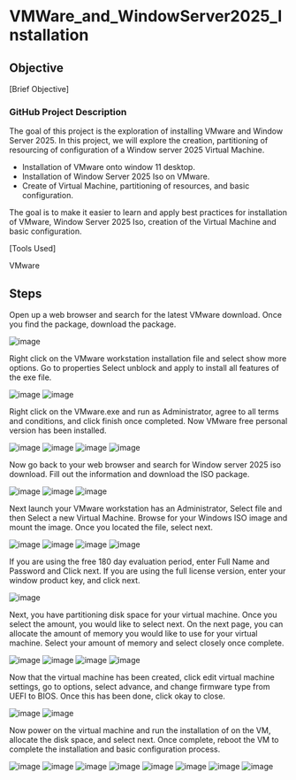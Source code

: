 # VMWare_and_WindowServer2025_Installation

## Objective
[Brief Objective]

### GitHub Project Description

The goal of this project is the exploration of installing VMware and Window Server 2025. In this project, we will explore the creation, partitioning of resourcing of configuration of a Window server 2025 Virtual Machine. 
- Installation of VMware onto window 11 desktop.
- Installation of Window Server 2025 Iso on VMware.
- Create of Virtual Machine, partitioning of resources, and basic configuration.

The goal is to make it easier to learn and apply best practices for installation of VMware, Window Server 2025 Iso, creation of the Virtual Machine and basic configuration.

[Tools Used]

VMware

## Steps

Open up a web browser and search for the latest VMware download. Once you find the package, download the package.

![image](https://github.com/user-attachments/assets/769e6a03-394a-4876-8c88-7604bcb0a44a)

  
Right click on the VMware workstation installation file and select show more options. Go to properties Select unblock and apply to install all features of the exe file.

![image](https://github.com/user-attachments/assets/a027774a-22d1-4863-9bc2-cdd4b27aa021)
![image](https://github.com/user-attachments/assets/b2e0e1cf-d807-4f45-bde3-b899a9287081)

 
 
Right click on the VMware.exe and run as Administrator, agree to all terms and conditions, and click finish once completed. Now VMware free personal version has been installed.
 
![image](https://github.com/user-attachments/assets/2dc562ca-d367-4b93-953d-e95d0c7e9fe4)
![image](https://github.com/user-attachments/assets/700ae42f-f766-4575-9989-271a369419cd)
![image](https://github.com/user-attachments/assets/cd90fbc8-beb8-49fa-9336-658e1b4cc5ba)
![image](https://github.com/user-attachments/assets/c820b518-be28-46ff-bb93-81c7399cdc66)
 
 
 
Now go back to your web browser and search for Window server 2025 iso download. Fill out the information and download the ISO package.
 
![image](https://github.com/user-attachments/assets/213f7994-9503-4d41-b1a9-176df06bf6c4)
![image](https://github.com/user-attachments/assets/5a7a5c5e-74f9-4341-b95b-440904a0c248)
![image](https://github.com/user-attachments/assets/af38a261-9b42-41f6-9c02-524cea2e713e)
 
 


Next launch your VMware workstation has an Administrator, Select file and then Select a new Virtual Machine. Browse for your Windows ISO image and mount the image. Once you located the file, select next.
 
![image](https://github.com/user-attachments/assets/46c56fb3-7eb4-4b6d-ab91-271b5b87fc09)
![image](https://github.com/user-attachments/assets/8bc53dd2-6d27-4bb2-a37d-44217f370643)
![image](https://github.com/user-attachments/assets/b6b5d13a-bb0c-4f5c-bacf-ba4c4abcd08b)
![image](https://github.com/user-attachments/assets/43a3c1ad-2116-4e0d-8124-986ae08a8b34)
 
 
 
If you are using the free 180 day evaluation period, enter Full Name and Password and Click next. If you are using the full license version, enter your window product key, and click next.

![image](https://github.com/user-attachments/assets/ae0c4fb9-ddea-4d49-93b6-38009fa4d962)

 
Next, you have partitioning disk space for your virtual machine. Once you select the amount, you would like to select next. On the next page, you can allocate the amount of memory you would like to use for your virtual machine. Select your amount of memory and select closely once complete.
 
![image](https://github.com/user-attachments/assets/cd8de040-3303-4a6c-a8c8-fce161eaae38)
![image](https://github.com/user-attachments/assets/577d38d9-9f21-4ce3-8a2e-8ee57c52aba8)
![image](https://github.com/user-attachments/assets/d9762b59-e578-42e3-be82-c97efbb71c8a)
![image](https://github.com/user-attachments/assets/978523ce-3ec1-4caa-ae14-198d31765947)
 
 
 
Now that the virtual machine has been created, click edit virtual machine settings, go to options, select advance, and change firmware type from UEFI to BIOS. Once this has been done, click okay to close.

![image](https://github.com/user-attachments/assets/37f630e8-5bdd-4582-87d8-9bdf5235972a)
![image](https://github.com/user-attachments/assets/ee3e8768-45e6-40a1-97fd-07d37942e680)

 
 
Now power on the virtual machine and run the installation of on the VM, allocate the disk space, and select next. Once complete, reboot the VM to complete the installation and basic configuration process.
 
![image](https://github.com/user-attachments/assets/50b74015-8744-4e13-94de-18ff7f917e7a)
![image](https://github.com/user-attachments/assets/71035db3-b5c8-4558-9148-98dc7363f34b)
![image](https://github.com/user-attachments/assets/bab18c3d-b074-4ba9-add7-609b548a47a8)
![image](https://github.com/user-attachments/assets/ac6fba0c-b1cc-4d60-8e80-180d3a03ca61)
![image](https://github.com/user-attachments/assets/ea2d266c-cd98-4c61-a59a-e46194222271)
![image](https://github.com/user-attachments/assets/cfdb90f0-560c-47ed-9daa-f851fdb4c23f)
![image](https://github.com/user-attachments/assets/ed7662c8-80f8-4d58-9afa-a49fc713050b)
![image](https://github.com/user-attachments/assets/deb7627f-469d-4b85-8338-b5f4f4ea316e)
 

 
 
 
 
 
 
